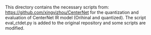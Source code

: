 This directory contains the necessary scripts from:
    https://github.com/xingyizhou/CenterNet
for the quantization and evaluation of CenterNet IR model (Orihinal and quantized). The script eval_ctdet.py is added to the original repository and some scripts are modified.
